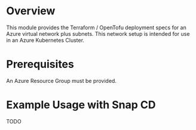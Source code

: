 # Overview

This module provides the Terraform / OpenTofu deployment specs for an Azure virtual network plus subnets. This network setup is intended for use in an Azure Kubernetes Cluster.

# Prerequisites

An Azure Resource Group must be provided.

# Example Usage with Snap CD

TODO



